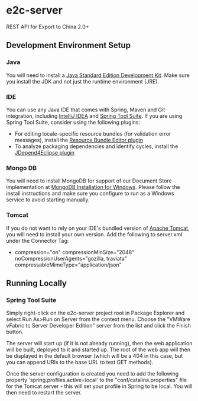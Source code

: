 e2c-server
==========

REST API for Export to China 2.0+

## Development Environment Setup

### Java

You will need to install a [Java Standard Edition Development Kit](http://www.oracle.com/technetwork/java/javase/downloads/index.html).
Make sure you install the JDK and not just the runtime environment (JRE).

### IDE

You can use any Java IDE that comes with Spring, Maven and Git integration, 
including [IntelliJ IDEA](http://www.jetbrains.com/idea/) and [Spring Tool Suite](http://www.springsource.org/sts).
If you are using Spring Tool Suite, consider using the following plugins:

* For editing locale-specific resource bundles (for validation error messages), install the [Resource Bundle Editor plugin](http://eclipse-rbe.sourceforge.net/)
* To analyze packaging dependencies and identify cycles, install the [JDepend4Eclipse plugin](http://andrei.gmxhome.de/jdepend4eclipse/index.html) 

### Mongo DB
You will need to install MongoDB for support of our Document Store implementation at 
[MongoDB Installation for Windows](http://docs.mongodb.org/manual/tutorial/install-mongodb-on-windows/).  Please follow the install instructions
and make sure you configure to run as a Windows service to avoid starting manually.

### Tomcat
If you do not want to rely on your IDE's bundled version of [Apache Tomcat](http://tomcat.apache.org/), you will need to install your own version.
Add the following to server.xml under the Connector Tag: 

* compression="on" compressionMinSize="2048" noCompressionUserAgents="gozilla, traviata" compressableMimeType="application/json"

## Running Locally

### Spring Tool Suite

Simply right-click on the e2c-server project root in Package Explorer and select  Run As>Run on Server from the context menu. 
Choose the "VMWare vFabric tc Server Developer Edition" server from the list and click the Finish button. 

The server will start up (if it is not already running), then the web application will be built, deployed to it and started up. The root of
the web app will then be displayed in the default browser (which will be a 404 in this case, but you can append URIs to
the base URL to test GET methods).

Once the server configuration is created you need to add the following property 
'spring.profiles.active=local'
to the "conf/catalina.properties" file for the Tomcat server - this will set your profile in Spring to be local. 
You will then need to restart the server.

